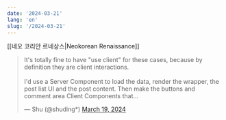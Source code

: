 ```yaml
---
date: '2024-03-21'
lang: 'en'
slug: '/2024-03-21'
---
```


[[네오 코리안 르네상스|Neokorean Renaissance]]

<blockquote class="twitter-tweet">

<p lang="en" dir="ltr">

It's totally fine to have &quot;use client&quot; for these cases, because by definition they are client interactions.<br/><br/>I'd use a Server Component to load the data, render the wrapper, the post list UI and the post content. Then make the buttons and comment area Client Components that…

</p>

&mdash; Shu (@shuding*) <a href="https://twitter.com/shuding*/status/1769888100933632346?ref_src=twsrc%5Etfw">March 19, 2024</a></blockquote>
